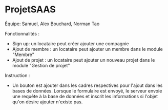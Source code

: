 # ProjetSAAS

Équipe: Samuel, Alex Bouchard, Norman Tao

Fonctionnalités : 
  - Sign up: un locataire peut créer ajouter une compagnie
  - Ajout de membre : un locataire peut ajouter un membre dans le module "Membre"
  - Ajout de projet : un locataire peut ajouter un nouveau projet dans le module "Gestion de projet"

Instruction : 
  - Un bouton est ajouter dans les cadres respectives pour l'ajout dans les bases de données. Lorsque le formulaire est envoyé, le serveur envoie une requête à la base de données et inscrit les informations si l'objet qu'on désire ajouter n'existe pas.

